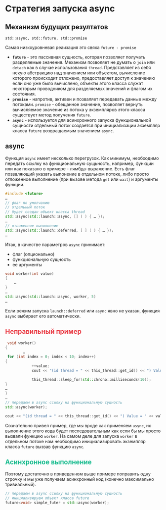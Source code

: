 # Стратегия запуска async

## Механизм будущих резултатов
`std::async, std::future, std::promise`

Самая низкоуровневая реаизация это свяка `future - promise`


* **`future`** - это пассивная сущность, которая позволяет получать разделяемые значения. Механизм позволяет не думать о `join` или `detach` как в случае использования `thread`. Представляет из себя некую абстракцию над значением или объектом, вычисление которого происходит отложено, предоставляет доступ к значению если оно уже было вычислено, объекты этого класса служат некоторым проводником для разделяемых значений и флагом их состояния.
* **`promise`** - напротив, активен и позваляет передавать данные между потоками. `promise` - обещанное значение, позволяет вернуть вычисляемое значение из потока у экземпляров этого класса существует метод получения `future`.
* **`async`** - используется для асинхронного запуска функциональной сущности отдельный поток создается при инициализации экземпляр класса `future` возвращаемым значением `async`.

## async
Функция `async` имеет несколько перегрузок. Как минимум, необходимо передать ссылку на функциональную сущьность, например, функции или как показано в примере - лямбда-выражение. Есть флаг позваляющий указать выпонение в отдельном потоке, либо просто отложенное выполнение (при вызове метода `get` или `wait`) и аргументы функции.
 ```cpp
 #include <future>
…
// флаг по умолчанию
// отдельный поток
// будет создан объект класса thread
std::async(std::launch::async, [] ( ) { … });
…
// отложенное выполнение
std::async(std::launch::deferred, [ ] ( ) { … });
…
 ```
Итак, в качестве параметров `async` принимает:
* флаг (опционально)
* функциональную сущность
* ее аргументы
```cpp
void worker(int value)
{
	…
}
…
std::async(std::launch::async, worker, 5)
…
```
Если режим запуска `launch::deferred` или `async` явно не указан, функция `async` выбирает его автоматически.

<h2 style="color:#ea3e47">Неправильный пример</h2>

```cpp
 void worker() 
{
        …
 for (int index = 0; index < 10; index++)
{
            ++value;
            cout << "(id thread = " << this_thread::get_id() << ") Value = " << value << endl;

            this_thread::sleep_for(std::chrono::milliseconds(10));            
}
…
}
…        
// передаем в async ссылку на функциональную сущность
std::async(worker);

cout << "(id thread = " << this_thread::get_id() << ") Value = " << value << endl;
```
Сознательно привел пример, где мы вроде как применяем `async`, но выполнение этого кода будет последовательным как если бы мы просто вызвали функцию `worker`. На самом деле для запуска `worker` в отдельном потоке нам необходимо инициализировать экземпляр класса `future` вызвав функцию `async`.

<h2 style="color:#16bb8e">Асинхронное выполнение</h2>

Поэтому достаточно в приведенном выше примере поправить одну строчку и мы уже получаем асинхронный код
(конечно максимально тривиальный).
```cpp
// передаем в async ссылку на функциональную сущность
// инициализируем объект класса future
future<void> simple_futer = std::async(worker);
```